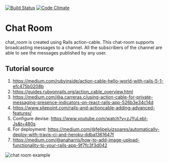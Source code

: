 [![Build Status](https://api.travis-ci.org/saikat-org/chat-room-056.svg?branch=master)](http://travis-ci.org/saikat-org/chat-room-056)
[![Code Climate](https://codeclimate.com/github/saikat-org/chat-room-056.svg)](https://codeclimate.com/github/saikat-org/chat-room-056)

# Chat Room
chat_room is created using Rails action-cable. This chat-room supports broadcasting messages to a channel. All the subscribers of the channel are able to see the messages published by any user.

## Tutorial source
1. https://medium.com/rubyinside/action-cable-hello-world-with-rails-5-1-efc475b0208b
2. https://guides.rubyonrails.org/action_cable_overview.html
3. https://medium.com/@a.carreras.c/using-action-cable-for-private-messaging-presence-indicators-on-react-rails-app-526b3e34c14d
4. https://www.sitepoint.com/rails-and-actioncable-adding-advanced-features/
5. Configure devise: https://www.youtube.com/watch?v=zJYuLebl-Js&t=480s
6. For deployment: https://medium.com/@felipeluizsoares/automatically-deploy-with-travis-ci-and-heroku-ddba1361647f
7. https://medium.com/@anaharris/how-to-add-image-upload-functionality-to-your-rails-app-9f7fc3f3d042

![chat room example](/chat_room.gif?raw=true "Chat room example")

